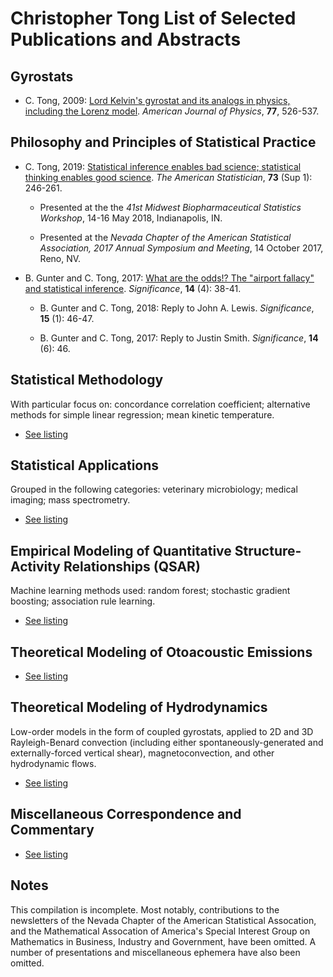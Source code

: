 # Christopher Tong List of Selected Publications and Abstracts


## Gyrostats

- C. Tong, 2009:  [Lord Kelvin's gyrostat and its analogs in physics, including the Lorenz model](https://doi.org/10.1119/1.3095813).  *American Journal of Physics*, **77**, 526-537.


## Philosophy and Principles of Statistical Practice

- C. Tong, 2019:  [Statistical inference enables bad science; statistical thinking enables good science](https://doi.org/10.1080/00031305.2018.1518264).  *The American Statistician*, **73** (Sup 1): 246-261.  

  - Presented at the the *41st Midwest Biopharmaceutical Statistics Workshop*, 14-16 May 2018, Indianapolis, IN.
  
  - Presented at the *Nevada Chapter of the American Statistical Association, 2017 Annual Symposium and Meeting*, 14 October 2017, Reno, NV.


- B. Gunter and C. Tong, 2017:  [What are the odds!?  The "airport fallacy" and statistical inference](https://doi.org/10.1111/j.1740-9713.2017.01057.x).  *Significance*, **14** (4): 38-41.

  - B. Gunter and C. Tong, 2018:  Reply to John A. Lewis.  *Significance*, **15** (1): 46-47.

  - B. Gunter and C. Tong, 2017:  Reply to Justin Smith. *Significance*, **14** (6): 46.
  

## Statistical Methodology

With particular focus on:  concordance correlation coefficient; alternative methods for simple linear regression; mean kinetic temperature.

- [See listing](statmethods.md)

## Statistical Applications

Grouped in the following categories:  veterinary microbiology; medical imaging; mass spectrometry.

- [See listing](appliedstat.md)

## Empirical Modeling of Quantitative Structure-Activity Relationships (QSAR)

Machine learning methods used:  random forest; stochastic gradient boosting; association rule learning.

- [See listing](qsar.md)

## Theoretical Modeling of Otoacoustic Emissions

- [See listing](oae.md)

## Theoretical Modeling of Hydrodynamics

Low-order models in the form of coupled gyrostats, applied to 2D and 3D Rayleigh-Benard convection (including either spontaneously-generated and externally-forced vertical shear), magnetoconvection, and other hydrodynamic flows.

- [See listing](lom.md)

## Miscellaneous Correspondence and Commentary

- [See listing](misc.md)


## Notes

This compilation is incomplete.  Most notably, contributions to the newsletters of the Nevada Chapter of the American Statistical Assocation, and the Mathematical Assocation of America's Special Interest Group on Mathematics in Business, Industry and Government, have been omitted.  A number of presentations and miscellaneous ephemera have also been omitted.
